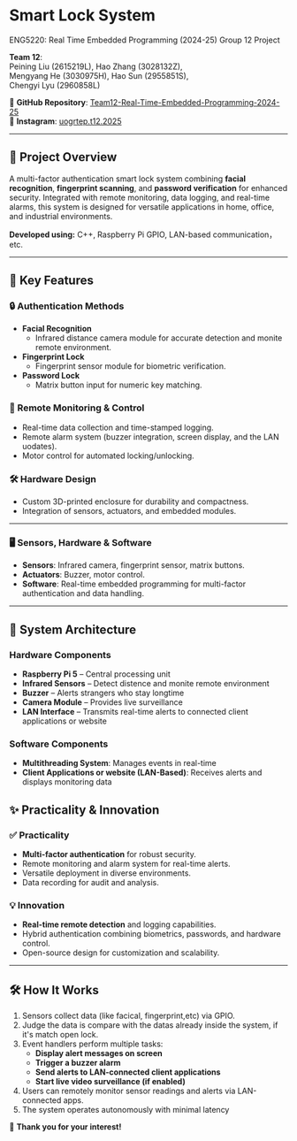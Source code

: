 # Smart Lock System  
ENG5220: Real Time Embedded Programming (2024-25) Group 12 Project

**Team 12**:  
Peining Liu (2615219L), Hao Zhang (3028132Z),  
Mengyang He (3030975H), Hao Sun (2955851S),  
Chengyi Lyu (2960858L)  

📂 **GitHub Repository**: [Team12-Real-Time-Embedded-Programming-2024-25](https://github.com/Peink/Team12-Real-Time-Embedded-Programming-2024-25)  
📸 **Instagram**: [uogrtep.t12.2025](https://www.instagram.com/uogrtep.t12.2025/)  

---

## 🚀 Project Overview  
A multi-factor authentication smart lock system combining **facial recognition**, **fingerprint scanning**, and **password verification** for enhanced security. Integrated with remote monitoring, data logging, and real-time alarms, this system is designed for versatile applications in home, office, and industrial environments.  

**Developed using:** C++, Raspberry Pi GPIO, LAN-based communication，etc.

---

## 🌟 Key Features
 
### 🔒 Authentication Methods  
- **Facial Recognition**  
  - Infrared distance camera module for accurate detection and monite remote environment.  
- **Fingerprint Lock**  
  - Fingerprint sensor module for biometric verification.  
- **Password Lock**  
  - Matrix button input for numeric key matching.  

### 📡 Remote Monitoring & Control  
- Real-time data collection and time-stamped logging.  
- Remote alarm system (buzzer integration, screen display, and the LAN uodates).  
- Motor control for automated locking/unlocking.  

### 🛠️ Hardware Design  
- Custom 3D-printed enclosure for durability and compactness.  
- Integration of sensors, actuators, and embedded modules.  

---

### 🖥️ Sensors, Hardware & Software  
- **Sensors**: Infrared camera, fingerprint sensor, matrix buttons.  
- **Actuators**: Buzzer, motor control.  
- **Software**: Real-time embedded programming for multi-factor authentication and data handling.  

---
## 📌 System Architecture

### **Hardware Components**
- **Raspberry Pi 5** – Central processing unit
- **Infrared Sensors** – Detect distence and monite remote environment
- **Buzzer** – Alerts strangers who stay longtime
- **Camera Module** – Provides live surveillance
- **LAN Interface** – Transmits real-time alerts to connected client applications or website

### **Software Components**
- **Multithreading System**: Manages events in real-time
- **Client Applications or website (LAN-Based)**: Receives alerts and displays monitoring data


## ✨ Practicality & Innovation  

### ✅ Practicality  
- **Multi-factor authentication** for robust security.  
- Remote monitoring and alarm system for real-time alerts.  
- Versatile deployment in diverse environments.  
- Data recording for audit and analysis.  

### 💡 Innovation  
- **Real-time remote detection** and logging capabilities.  
- Hybrid authentication combining biometrics, passwords, and hardware control.  
- Open-source design for customization and scalability.  
---
## 🛠️ How It Works
1. Sensors collect data (like facical, fingerprint,etc) via GPIO.
2. Judge the data is compare with the datas already inside the system, if it's match open lock.
3. Event handlers perform multiple tasks:
   - **Display alert messages on screen**
   - **Trigger a buzzer alarm**
   - **Send alerts to LAN-connected client applications**
   - **Start live video surveillance (if enabled)**
4. Users can remotely monitor sensor readings and alerts via LAN-connected apps.
5. The system operates autonomously with minimal latency

🌟 **Thank you for your interest!**  
